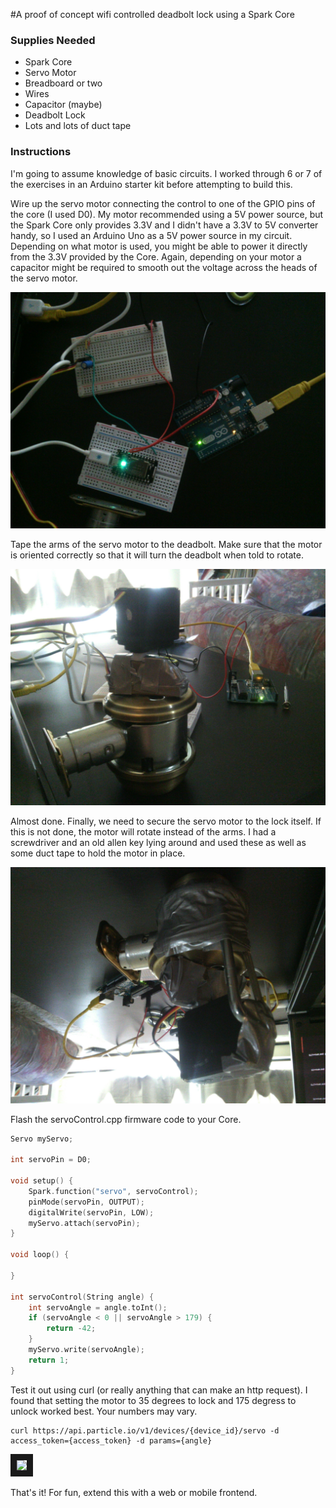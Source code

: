 #A proof of concept wifi controlled deadbolt lock using a Spark Core

### Supplies Needed
* Spark Core
* Servo Motor
* Breadboard or two
* Wires
* Capacitor (maybe)
* Deadbolt Lock
* Lots and lots of duct tape

### Instructions
I'm going to assume knowledge of basic circuits. I worked through 6 or 7 of the exercises in an Arduino starter kit before attempting to build this. 

Wire up the servo motor connecting the control to one of the GPIO pins of the core (I used D0). My motor recommended using a 5V power source, but the Spark Core only provides 3.3V and I didn't have a 3.3V to 5V converter handy, so I used an Arduino Uno as a 5V power source in my circuit. Depending on what motor is used, you might be able to power it directly from the 3.3V provided by the Core. Again, depending on your motor a capacitor might be required to smooth out the voltage across the heads of the servo motor.

![alt text](https://github.com/KarlParkinson/wifiLock/blob/master/circuit-overhead.jpg)

Tape the arms of the servo motor to the deadbolt. Make sure that the motor is oriented correctly so that it will turn the deadbolt when told to rotate.

![alt text](https://raw.githubusercontent.com/KarlParkinson/wifiLock/master/arms-tapped.jpg)

Almost done. Finally, we need to secure the servo motor to the lock itself. If this is not done, the motor will rotate instead of the arms. I had a screwdriver and an old allen key lying around and used these as well as some duct tape to hold the motor in place.

![alt text](https://github.com/KarlParkinson/wifiLock/blob/master/servo-secure.jpg)

Flash the servoControl.cpp firmware code to your Core.

```C++
Servo myServo;

int servoPin = D0;

void setup() {
    Spark.function("servo", servoControl);
    pinMode(servoPin, OUTPUT);
    digitalWrite(servoPin, LOW);
    myServo.attach(servoPin);
}

void loop() {

}

int servoControl(String angle) {
    int servoAngle = angle.toInt();
    if (servoAngle < 0 || servoAngle > 179) {
        return -42;
    }
    myServo.write(servoAngle);
    return 1;
}
```

Test it out using curl (or really anything that can make an http request). I found that setting the motor to 35 degrees to lock and 175 degress to unlock worked best. Your numbers may vary.

```
curl https://api.particle.io/v1/devices/{device_id}/servo -d access_token={access_token} -d params={angle}
```

<a href="https://www.youtube.com/watch?feature=player_embedded&v=_kh5756qUSU" target="_blank"><img src="http://img.youtube.com/vi/_kh5756qUSU/0.jpg" border="10" /></a>

That's it! For fun, extend this with a web or mobile frontend.
